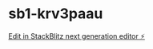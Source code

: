# sb1-krv3paau

[Edit in StackBlitz next generation editor ⚡️](https://stackblitz.com/~/github.com/ersinonline/sb1-krv3paau)
